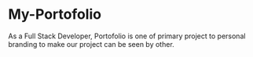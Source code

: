 # My-Portofolio
As a Full Stack Developer, Portofolio is one of primary project to personal branding to make our project can be seen by other.
